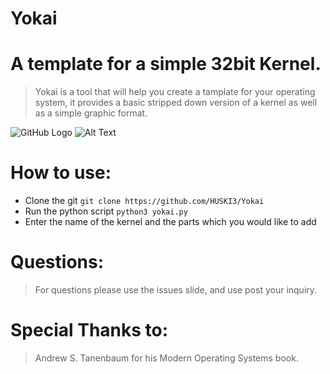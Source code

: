 # Yokai
# A template for a simple 32bit Kernel.

> Yokai is a tool that will help you create a tamplate for your operating system, it provides a basic stripped down version of a kernel as well as a simple graphic format.

![GitHub Logo](https://scontent-ams4-1.cdninstagram.com/v/t51.2885-15/sh0.08/e35/s750x750/75231115_107046013944484_4786676083872283259_n.jpg?_nc_ht=scontent-ams4-1.cdninstagram.com&_nc_cat=104&oh=b953e5a92369ad92eda0311d5aa7f53e&oe=5E7FA32C)
![Alt Text](url)

# How to use:
* Clone the git
`git clone https://github.com/HUSKI3/Yokai`
* Run the python script
`python3 yokai.py`
* Enter the name of the kernel and the parts which you would like to add

# Questions:
>For questions please use the issues slide, and use post your inquiry.

# Special Thanks to:
>Andrew S. Tanenbaum for his Modern Operating Systems book.
